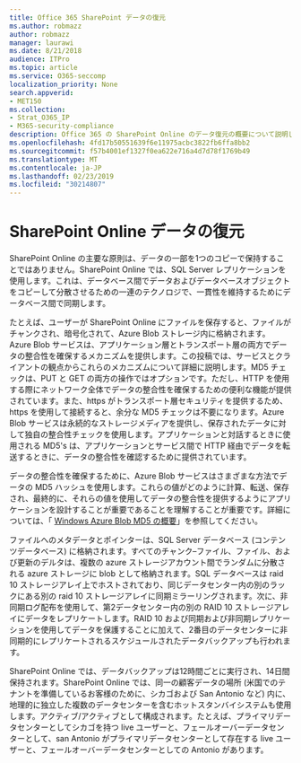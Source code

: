 ```yaml
---
title: Office 365 SharePoint データの復元
ms.author: robmazz
author: robmazz
manager: laurawi
ms.date: 8/21/2018
audience: ITPro
ms.topic: article
ms.service: O365-seccomp
localization_priority: None
search.appverid:
- MET150
ms.collection:
- Strat_O365_IP
- M365-security-compliance
description: Office 365 の SharePoint Online のデータ復元の概要について説明します。
ms.openlocfilehash: 4fd17b50551639f6e11975acbc3822fb6ffa8bb2
ms.sourcegitcommit: f57b4001ef1327f0ea622e716a4d7d78f1769b49
ms.translationtype: MT
ms.contentlocale: ja-JP
ms.lasthandoff: 02/23/2019
ms.locfileid: "30214807"
---
```

# <a name="sharepoint-online-data-resiliency"></a>SharePoint Online データの復元
SharePoint Online の主要な原則は、データの一部を1つのコピーで保持することではありません。SharePoint Online では、SQL Server レプリケーションを使用します。これは、データベース間でデータおよびデータベースオブジェクトをコピーして分散させるための一連のテクノロジで、一貫性を維持するためにデータベース間で同期します。 

たとえば、ユーザーが SharePoint Online にファイルを保存すると、ファイルがチャンクされ、暗号化されて、Azure Blob ストレージ内に格納されます。Azure Blob サービスは、アプリケーション層とトランスポート層の両方でデータの整合性を確保するメカニズムを提供します。この投稿では、サービスとクライアントの観点からこれらのメカニズムについて詳細に説明します。MD5 チェックは、PUT と GET の両方の操作ではオプションです。ただし、HTTP を使用する際にネットワーク全体でデータの整合性を確保するための便利な機能が提供されています。また、https がトランスポート層セキュリティを提供するため、https を使用して接続すると、余分な MD5 チェックは不要になります。Azure Blob サービスは永続的なストレージメディアを提供し、保存されたデータに対して独自の整合性チェックを使用します。アプリケーションと対話するときに使用される MD5's は、アプリケーションとサービス間で HTTP 経由でデータを転送するときに、データの整合性を確認するために提供されています。 

データの整合性を確保するために、Azure Blob サービスはさまざまな方法でデータの MD5 ハッシュを使用します。これらの値がどのように計算、転送、保存され、最終的に、それらの値を使用してデータの整合性を提供するようにアプリケーションを設計することが重要であることを理解することが重要です。詳細については、「 [Windows Azure Blob MD5 の概要](http://blogs.msdn.com/b/windowsazurestorage/archive/2011/02/18/windows-azure-blob-md5-overview.aspx)」を参照してください。 

ファイルへのメタデータとポインターは、SQL Server データベース (コンテンツデータベース) に格納されます。すべてのチャンク–ファイル、ファイル、および更新のデルタは、複数の azure ストレージアカウント間でランダムに分散される azure ストレージに blob として格納されます。SQL データベースは raid 10 ストレージアレイ上でホストされており、同じデータセンター内の別のラックにある別の raid 10 ストレージアレイに同期ミラーリングされます。次に、非同期ログ配布を使用して、第2データセンター内の別の RAID 10 ストレージアレイにデータをレプリケートします。RAID 10 および同期および非同期レプリケーションを使用してデータを保護することに加えて、2番目のデータセンターに非同期的にレプリケートされるスケジュールされたデータバックアップも行われます。 

SharePoint Online では、データバックアップは12時間ごとに実行され、14日間保持されます。SharePoint Online では、同一の顧客データの場所 (米国でのテナントを準備しているお客様のために、シカゴおよび San Antonio など) 内に、地理的に独立した複数のデータセンターを含むホットスタンバイシステムも使用します。アクティブ/アクティブとして構成されます。たとえば、プライマリデータセンターとしてシカゴを持つ live ユーザーと、フェールオーバーデータセンターとして、san Antonio がプライマリデータセンターとして存在する live ユーザーと、フェールオーバーデータセンターとしての Antonio があります。 